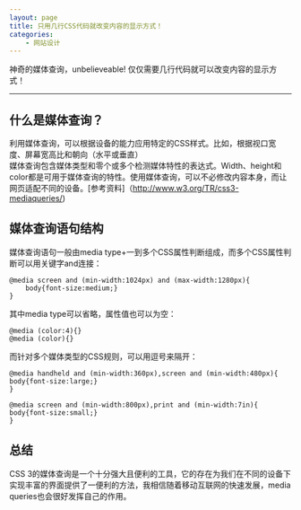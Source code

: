 ```yaml
---
layout: page
title: 只用几行CSS代码就改变内容的显示方式！
categories:
    - 网站设计
---   
```


神奇的媒体查询，unbelieveable! 仅仅需要几行代码就可以改变内容的显示方式！  
  
---   
<!--more--> 
## 什么是媒体查询？  
利用媒体查询，可以根据设备的能力应用特定的CSS样式。比如，根据视口宽度、屏幕宽高比和朝向（水平或垂直）  
媒体查询包含媒体类型和零个或多个检测媒体特性的表达式。Width、height和color都是可用于媒体查询的特性。使用媒体查询，可以不必修改内容本身，而让网页适配不同的设备。[参考资料]（http://www.w3.org/TR/css3-mediaqueries/)  
  
## 媒体查询语句结构  
媒体查询语句一般由media type+一到多个CSS属性判断组成，而多个CSS属性判断可以用关键字and连接：  
```  
@media screen and (min-width:1024px) and (max-width:1280px){
	body{font-size:medium;}
}  
```  
其中media type可以省略，属性值也可以为空：  
```
@media (color:4){}
@media (color){}  
```  
而针对多个媒体类型的CSS规则，可以用逗号来隔开：  
```  
@media handheld and (min-width:360px),screen and (min-width:480px){
body{font-size:large;}
}  
```  
```  
@media screen and (min-width:800px),print and (min-width:7in){
body{font-size:small;}
}  
```  
  
## 总结
CSS 3的媒体查询是一个十分强大且便利的工具，它的存在为我们在不同的设备下实现丰富的界面提供了一便利的方法，我相信随着移动互联网的快速发展，media queries也会很好发挥自己的作用。